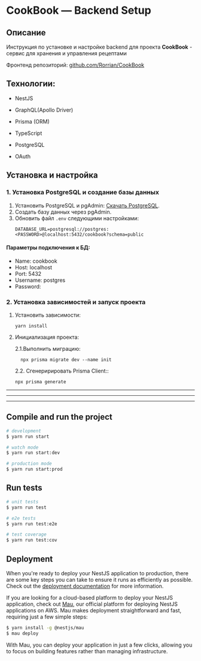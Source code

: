 # CookBook — Backend Setup

## Описание

Инструкция по установке и настройке backend для проекта **CookBook** - сервис для хранения и управления рецептами

Фронтенд репозиторий: [github.com/Rorrian/CookBook](https://github.com/Rorrian/CookBook)

## Технологии:
* NestJS
* GraphQL(Apollo Driver)
* Prisma (ORM)
* TypeScript
* PostgreSQL

* OAuth

## Установка и настройка

### 1. Установка PostgreSQL и создание базы данных

1. Установить PostgreSQL и pgAdmin: [Скачать PostgreSQL](https://www.enterprisedb.com/downloads/postgres-postgresql-downloads).
2. Создать базу данных через pgAdmin.
3. Обновить файл `.env` следующими настройками:
   ```plaintext
   DATABASE_URL=postgresql://postgres:<PASSWORD>@localhost:5432/cookbook?schema=public
   ```

#### Параметры подключения к БД:

- Name: cookbook
- Host: localhost
- Port: 5432
- Username: postgres
- Password: <PASSWORD>


### 2. Установка зависимостей и запуск проекта

1. Установить зависимости:
   ```plaintext
   yarn install
   ```
2. Инициализация проекта:

	2.1.Выполнить миграцию:
   ```plaintext
	 npx prisma migrate dev --name init
   ```
	2.2. Сгенеририровать Prisma Client::
   ```plaintext
   npx prisma generate
   ```
________________________________
________________________________
________________________________

## Compile and run the project

```bash
# development
$ yarn run start

# watch mode
$ yarn run start:dev

# production mode
$ yarn run start:prod
```

## Run tests

```bash
# unit tests
$ yarn run test

# e2e tests
$ yarn run test:e2e

# test coverage
$ yarn run test:cov
```

## Deployment

When you're ready to deploy your NestJS application to production, there are some key steps you can take to ensure it runs as efficiently as possible. Check out the [deployment documentation](https://docs.nestjs.com/deployment) for more information.

If you are looking for a cloud-based platform to deploy your NestJS application, check out [Mau](https://mau.nestjs.com), our official platform for deploying NestJS applications on AWS. Mau makes deployment straightforward and fast, requiring just a few simple steps:

```bash
$ yarn install -g @nestjs/mau
$ mau deploy
```

With Mau, you can deploy your application in just a few clicks, allowing you to focus on building features rather than managing infrastructure.